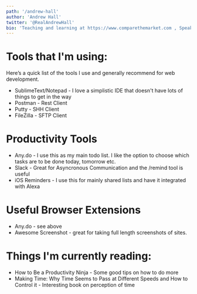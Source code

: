 ```yaml
---
path: '/andrew-hall'
author: 'Andrew Hall'
twitter: '@RealAndrewHall'
bio: 'Teaching and learning at https://www.comparethemarket.com , Speaker, Lactose Intolerant Cheese Eater'
---
```


# Tools that I'm using:

Here’s a quick list of the tools I use and generally recommend for web development.

- SublimeText/Notepad - I love a simplistic IDE that doesn't have lots of things to get in the way
- Postman - Rest Client
- Putty - SHH Client
- FileZilla - SFTP Client

# Productivity Tools

- Any.do - I use this as my main todo list. I like the option to choose which tasks are to be done today, tomorrow etc.
- Slack - Great for Asyncronous Communication and the /remind tool is useful
- iOS Reminders - I use this for mainly shared lists and have it integrated with Alexa

# Useful Browser Extensions

- Any.do - see above
- Awesome Screenshot - great for taking full length screenshots of sites.

# Things I'm currently reading:

- How to Be a Productivity Ninja - Some good tips on how to do more
- Making Time: Why Time Seems to Pass at Different Speeds and How to Control it - Interesting book on perception of time
